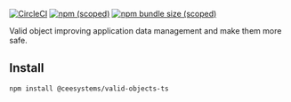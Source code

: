 [![CircleCI](https://img.shields.io/circleci/build/gh/Travelport-Czech/valid-objects-ts)](https://circleci.com/gh/Travelport-Czech/valid-objects-ts)
[![npm (scoped)](https://img.shields.io/npm/v/@ceesystems/valid-objects-ts)](https://www.npmjs.com/package/@ceesystems/valid-objects-ts)
[![npm bundle size (scoped)](https://img.shields.io/bundlephobia/min/@ceesystems/valid-objects-ts)](https://www.npmjs.com/package/@ceesystems/valid-objects-ts)

Valid object improving application data management and make them more safe.

## Install
```
npm install @ceesystems/valid-objects-ts
```
